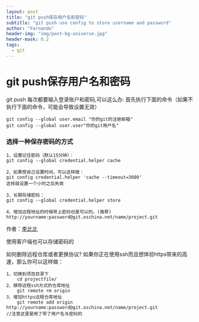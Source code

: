 ```yaml
---
layout: post
title: "git push保存用户名和密码"
subtitle: "git push use config to store username and password"
author: "Fernando"
header-img: "img/post-bg-universe.jpg"
header-mask: 0.2
tags:
  - git
---
```


# git push保存用户名和密码


git push 每次都要输入登录账户和密码,可以这么办:
首先执行下面的命令（如果不执行下面的命令，可能会导致设置无效）
```
git config --global user.email "你的git的注册邮箱"
git config --global user.user"你的git用户名"
```
### 选择一种保存密码的方式
```
1、设置记住密码（默认15分钟）：
git config --global credential.helper cache

2、如果想自己设置时间，可以这样做：
git config credential.helper 'cache --timeout=3600'
这样就设置一个小时之后失效

3、长期存储密码：
git config --global credential.helper store

4、增加远程地址的时候带上密码也是可以的。(推荐)
http://yourname:password@git.oschina.net/name/project.git
```


作者：[李北北](https://www.jianshu.com/p/3948a96cec54)

使用客户端也可以存储密码的

如何删除远程仓库或者更换协议?
如果你正在使用ssh而且想体验https带来的高速，那么你可以这样做：
```
1、切换到项目目录下  
    cd projectfile/
2、移除远程ssh方式的仓库地址  
    git remote rm origin
3、增加https远程仓库地址
    git remote add origin http://yourname:password@git.oschina.net/name/project.git
//注意这里是用了带了用户名与密码的
```
